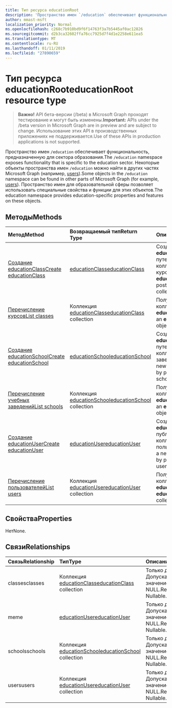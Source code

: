 ```yaml
---
title: Тип ресурса educationRoot
description: 'Пространство имен `/education` обеспечивает функциональность, предназначенную для сектора образования. '
author: mmast-msft
localization_priority: Normal
ms.openlocfilehash: c268c7b910bd9f6f14763f3a7b5445af0ac12826
ms.sourcegitcommit: d2b3ca32602ffa76cc7925d7f4d1e2258e611ea5
ms.translationtype: MT
ms.contentlocale: ru-RU
ms.lasthandoff: 01/11/2019
ms.locfileid: "27890659"
---
```

# <a name="educationroot-resource-type"></a><span data-ttu-id="d1138-103">Тип ресурса educationRoot</span><span class="sxs-lookup"><span data-stu-id="d1138-103">educationRoot resource type</span></span>

> <span data-ttu-id="d1138-104">**Важно!** API бета-версии (/beta) в Microsoft Graph проходят тестирование и могут быть изменены.</span><span class="sxs-lookup"><span data-stu-id="d1138-104">**Important:** APIs under the /beta version in Microsoft Graph are in preview and are subject to change.</span></span> <span data-ttu-id="d1138-105">Использование этих API в производственных приложениях не поддерживается.</span><span class="sxs-lookup"><span data-stu-id="d1138-105">Use of these APIs in production applications is not supported.</span></span>

<span data-ttu-id="d1138-106">Пространство имен `/education` обеспечивает функциональность, предназначенную для сектора образования.</span><span class="sxs-lookup"><span data-stu-id="d1138-106">The `/education` namespace exposes functionality that is specific to the education sector.</span></span> <span data-ttu-id="d1138-107">Некоторые объекты пространства имен `/education` можно найти в других частях Microsoft Graph (например, [users](user.md)).</span><span class="sxs-lookup"><span data-stu-id="d1138-107">Some objects in the `/education` namespace can be found in other parts of Microsoft Graph (for example, [users](user.md)).</span></span> <span data-ttu-id="d1138-108">Пространство имен для образовательной сферы позволяет использовать специальные свойства и функции для этих объектов.</span><span class="sxs-lookup"><span data-stu-id="d1138-108">The education namespace provides education-specific properties and features on these objects.</span></span>

## <a name="methods"></a><span data-ttu-id="d1138-109">Методы</span><span class="sxs-lookup"><span data-stu-id="d1138-109">Methods</span></span>

| <span data-ttu-id="d1138-110">Метод</span><span class="sxs-lookup"><span data-stu-id="d1138-110">Method</span></span>           | <span data-ttu-id="d1138-111">Возвращаемый тип</span><span class="sxs-lookup"><span data-stu-id="d1138-111">Return Type</span></span>    |<span data-ttu-id="d1138-112">Описание</span><span class="sxs-lookup"><span data-stu-id="d1138-112">Description</span></span>|
|:---------------|:--------|:----------|
|[<span data-ttu-id="d1138-113">Создание educationClass</span><span class="sxs-lookup"><span data-stu-id="d1138-113">Create educationClass</span></span>](../api/educationroot-post-classes.md) |[<span data-ttu-id="d1138-114">educationClass</span><span class="sxs-lookup"><span data-stu-id="d1138-114">educationClass</span></span>](educationclass.md)| <span data-ttu-id="d1138-115">Создание объекта **educationClass** путем публикации в коллекции курсов.</span><span class="sxs-lookup"><span data-stu-id="d1138-115">Create a new **educationClass** by posting to the classes collection.</span></span>|
|[<span data-ttu-id="d1138-116">Перечисление курсов</span><span class="sxs-lookup"><span data-stu-id="d1138-116">List classes</span></span>](../api/educationroot-list-classes.md) |<span data-ttu-id="d1138-117">Коллекция [educationClass](educationclass.md)</span><span class="sxs-lookup"><span data-stu-id="d1138-117">[educationClass](educationclass.md) collection</span></span>| <span data-ttu-id="d1138-118">Получение коллекции объектов **educationClass**.</span><span class="sxs-lookup"><span data-stu-id="d1138-118">Get an **educationClass** object collection.</span></span>|
|[<span data-ttu-id="d1138-119">Создание educationSchool</span><span class="sxs-lookup"><span data-stu-id="d1138-119">Create educationSchool</span></span>](../api/educationroot-post-schools.md) |[<span data-ttu-id="d1138-120">educationSchool</span><span class="sxs-lookup"><span data-stu-id="d1138-120">educationSchool</span></span>](educationschool.md)| <span data-ttu-id="d1138-121">Создание объекта **educationSchool** путем публикации в коллекции учебных заведений.</span><span class="sxs-lookup"><span data-stu-id="d1138-121">Create a new **educationSchool** by posting to the schools collection.</span></span>|
|[<span data-ttu-id="d1138-122">Перечисление учебных заведений</span><span class="sxs-lookup"><span data-stu-id="d1138-122">List schools</span></span>](../api/educationroot-list-schools.md) |<span data-ttu-id="d1138-123">Коллекция [educationSchool](educationschool.md)</span><span class="sxs-lookup"><span data-stu-id="d1138-123">[educationSchool](educationschool.md) collection</span></span>| <span data-ttu-id="d1138-124">Получение коллекции объектов **educationSchool**.</span><span class="sxs-lookup"><span data-stu-id="d1138-124">Get an **educationSchool** object collection.</span></span>|
|[<span data-ttu-id="d1138-125">Создание educationUser</span><span class="sxs-lookup"><span data-stu-id="d1138-125">Create educationUser</span></span>](../api/educationroot-post-users.md) |[<span data-ttu-id="d1138-126">educationUser</span><span class="sxs-lookup"><span data-stu-id="d1138-126">educationUser</span></span>](educationuser.md)| <span data-ttu-id="d1138-127">Создание **educationUser** путем публикации в коллекции пользователей.</span><span class="sxs-lookup"><span data-stu-id="d1138-127">Create a new **educationUser** by posting to the users collection.</span></span>|
|[<span data-ttu-id="d1138-128">Перечисление пользователей</span><span class="sxs-lookup"><span data-stu-id="d1138-128">List users</span></span>](../api/educationroot-list-users.md) |<span data-ttu-id="d1138-129">Коллекция [educationUser](educationuser.md)</span><span class="sxs-lookup"><span data-stu-id="d1138-129">[educationUser](educationuser.md) collection</span></span>| <span data-ttu-id="d1138-130">Получение коллекции объектов **educationUser**.</span><span class="sxs-lookup"><span data-stu-id="d1138-130">Get an **educationUser** object collection.</span></span>|

## <a name="properties"></a><span data-ttu-id="d1138-131">Свойства</span><span class="sxs-lookup"><span data-stu-id="d1138-131">Properties</span></span>
<span data-ttu-id="d1138-132">Нет</span><span class="sxs-lookup"><span data-stu-id="d1138-132">None.</span></span>

## <a name="relationships"></a><span data-ttu-id="d1138-133">Связи</span><span class="sxs-lookup"><span data-stu-id="d1138-133">Relationships</span></span>
| <span data-ttu-id="d1138-134">Связь</span><span class="sxs-lookup"><span data-stu-id="d1138-134">Relationship</span></span> | <span data-ttu-id="d1138-135">Тип</span><span class="sxs-lookup"><span data-stu-id="d1138-135">Type</span></span>   |<span data-ttu-id="d1138-136">Описание</span><span class="sxs-lookup"><span data-stu-id="d1138-136">Description</span></span>|
|:---------------|:--------|:----------|
|<span data-ttu-id="d1138-137">classes</span><span class="sxs-lookup"><span data-stu-id="d1138-137">classes</span></span>|<span data-ttu-id="d1138-138">Коллекция [educationClass](educationclass.md)</span><span class="sxs-lookup"><span data-stu-id="d1138-138">[educationClass](educationclass.md) collection</span></span>| <span data-ttu-id="d1138-p103">Только для чтения. Допускается значение NULL.</span><span class="sxs-lookup"><span data-stu-id="d1138-p103">Read-only. Nullable.</span></span>|
|<span data-ttu-id="d1138-141">me</span><span class="sxs-lookup"><span data-stu-id="d1138-141">me</span></span>|[<span data-ttu-id="d1138-142">educationUser</span><span class="sxs-lookup"><span data-stu-id="d1138-142">educationUser</span></span>](educationuser.md)| <span data-ttu-id="d1138-p104">Только для чтения. Допускается значение NULL.</span><span class="sxs-lookup"><span data-stu-id="d1138-p104">Read-only. Nullable.</span></span>|
|<span data-ttu-id="d1138-145">schools</span><span class="sxs-lookup"><span data-stu-id="d1138-145">schools</span></span>|<span data-ttu-id="d1138-146">Коллекция [educationSchool](educationschool.md)</span><span class="sxs-lookup"><span data-stu-id="d1138-146">[educationSchool](educationschool.md) collection</span></span>| <span data-ttu-id="d1138-p105">Только для чтения. Допускается значение NULL.</span><span class="sxs-lookup"><span data-stu-id="d1138-p105">Read-only. Nullable.</span></span>|
|<span data-ttu-id="d1138-149">users</span><span class="sxs-lookup"><span data-stu-id="d1138-149">users</span></span>|<span data-ttu-id="d1138-150">Коллекция [educationUser](educationuser.md)</span><span class="sxs-lookup"><span data-stu-id="d1138-150">[educationUser](educationuser.md) collection</span></span>| <span data-ttu-id="d1138-p106">Только для чтения. Допускается значение NULL.</span><span class="sxs-lookup"><span data-stu-id="d1138-p106">Read-only. Nullable.</span></span>|

<!-- uuid: 8fcb5dbc-d5aa-4681-8e31-b001d5168d79
2015-10-25 14:57:30 UTC -->
<!-- {
  "type": "#page.annotation",
  "description": "educationRoot resource",
  "keywords": "",
  "section": "documentation",
  "tocPath": ""
}-->
